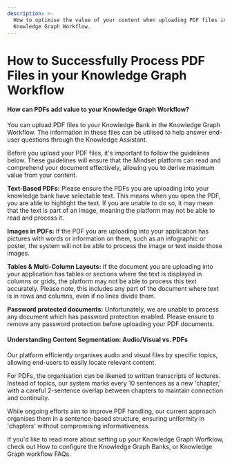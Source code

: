 ```yaml
---
description: >-
  How to optimise the value of your content when uploading PDF files into your
  Knowledge Graph Workflow.
---
```


# How to Successfully Process PDF Files in your Knowledge Graph Workflow

#### How can PDFs add value to your Knowledge Graph Workflow?&#x20;

You can upload PDF files to your Knowledge Bank in the Knowledge Graph Workflow. The information in these files can be utilised to help answer end-user questions through the Knowledge Assistant.

Before you upload your PDF files, it's important to follow the guidelines below. These guidelines will ensure that the Mindset platform can read and comprehend your document effectively, allowing you to derive maximum value from your content.



**Text-Based PDFs:** Please ensure the PDFs you are uploading into your knowledge bank have selectable text. This means when you open the PDF, you are able to highlight the text. If you are unable to do so, it may mean that the text is part of an image, meaning the platform may not be able to read and process it.&#x20;



**Images in PDFs:** If the PDF you are uploading into your application has pictures with words or information on them, such as an infographic or poster, the system will not be able to process the image or text inside those images.&#x20;



**Tables & Multi-Column Layouts:** If the document you are uploading into your application has tables or sections where the text is displayed in columns or grids, the platform may not be able to process this text accurately. Please note, this includes any part of the document where text is in rows and columns, even if no lines divide them.&#x20;



**Password protected documents:** Unfortunately, we are unable to process any document which has password protection enabled. Please ensure to remove any password protection before uploading your PDF documents.&#x20;



#### Understanding Content Segmentation: Audio/Visual vs. PDFs

Our platform efficiently organises audio and visual files by specific topics, allowing end-users to easily locate relevant content.

For PDFs, the organisation can be likened to written transcripts of lectures. Instead of topics, our system marks every 10 sentences as a new 'chapter,' with a careful 2-sentence overlap between chapters to maintain connection and continuity.&#x20;

While ongoing efforts aim to improve PDF handling, our current approach organises them in a sentence-based structure, ensuring uniformity in 'chapters' without compromising informativeness.

If you'd like to read more about setting up your Knowledge Graph Worfklow, check out How to configure the Knowledge Graph Banks, or Knowledge Graph workflow FAQs.





